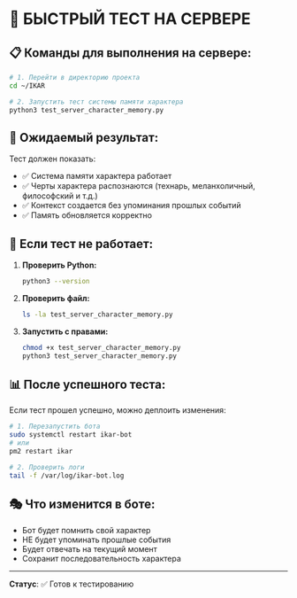 # 🚀 БЫСТРЫЙ ТЕСТ НА СЕРВЕРЕ

## 📋 Команды для выполнения на сервере:

```bash
# 1. Перейти в директорию проекта
cd ~/IKAR

# 2. Запустить тест системы памяти характера
python3 test_server_character_memory.py
```

## 🎯 Ожидаемый результат:

Тест должен показать:
- ✅ Система памяти характера работает
- ✅ Черты характера распознаются (технарь, меланхоличный, философский и т.д.)
- ✅ Контекст создается без упоминания прошлых событий
- ✅ Память обновляется корректно

## 🔧 Если тест не работает:

1. **Проверить Python:**
   ```bash
   python3 --version
   ```

2. **Проверить файл:**
   ```bash
   ls -la test_server_character_memory.py
   ```

3. **Запустить с правами:**
   ```bash
   chmod +x test_server_character_memory.py
   python3 test_server_character_memory.py
   ```

## 📊 После успешного теста:

Если тест прошел успешно, можно деплоить изменения:

```bash
# 1. Перезапустить бота
sudo systemctl restart ikar-bot
# или
pm2 restart ikar

# 2. Проверить логи
tail -f /var/log/ikar-bot.log
```

## 🎭 Что изменится в боте:

- Бот будет помнить свой характер
- НЕ будет упоминать прошлые события
- Будет отвечать на текущий момент
- Сохранит последовательность характера

---

**Статус**: ✅ Готов к тестированию 